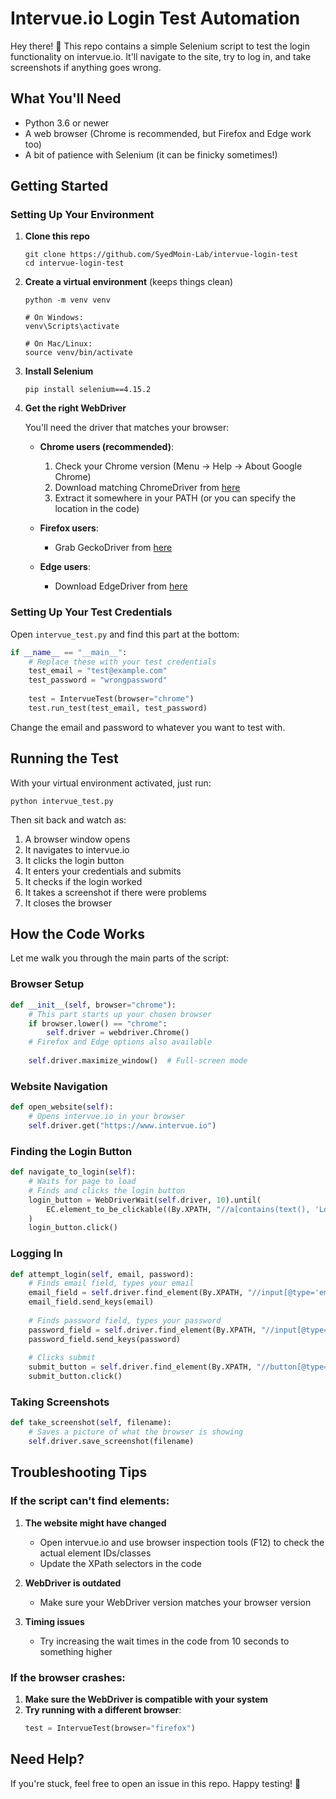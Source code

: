 # Intervue.io Login Test Automation

Hey there! 👋 This repo contains a simple Selenium script to test the login functionality on intervue.io. It'll navigate to the site, try to log in, and take screenshots if anything goes wrong.

## What You'll Need

- Python 3.6 or newer
- A web browser (Chrome is recommended, but Firefox and Edge work too)
- A bit of patience with Selenium (it can be finicky sometimes!)

## Getting Started

### Setting Up Your Environment

1. **Clone this repo**
   ```
   git clone https://github.com/SyedMoin-Lab/intervue-login-test
   cd intervue-login-test
   ```

2. **Create a virtual environment** (keeps things clean)
   ```
   python -m venv venv
   
   # On Windows:
   venv\Scripts\activate
   
   # On Mac/Linux:
   source venv/bin/activate
   ```

3. **Install Selenium**
   ```
   pip install selenium==4.15.2
   ```

4. **Get the right WebDriver**
   
   You'll need the driver that matches your browser:
   
   - **Chrome users (recommended)**:
     1. Check your Chrome version (Menu → Help → About Google Chrome)
     2. Download matching ChromeDriver from [here](https://sites.google.com/chromium.org/driver/)
     3. Extract it somewhere in your PATH (or you can specify the location in the code)

   - **Firefox users**:
     - Grab GeckoDriver from [here](https://github.com/mozilla/geckodriver/releases)
   
   - **Edge users**:
     - Download EdgeDriver from [here](https://developer.microsoft.com/en-us/microsoft-edge/tools/webdriver/)

### Setting Up Your Test Credentials

Open `intervue_test.py` and find this part at the bottom:

```python
if __name__ == "__main__":
    # Replace these with your test credentials
    test_email = "test@example.com"
    test_password = "wrongpassword"
    
    test = IntervueTest(browser="chrome")
    test.run_test(test_email, test_password)
```

Change the email and password to whatever you want to test with.

## Running the Test

With your virtual environment activated, just run:

```
python intervue_test.py
```

Then sit back and watch as:
1. A browser window opens
2. It navigates to intervue.io
3. It clicks the login button
4. It enters your credentials and submits
5. It checks if the login worked
6. It takes a screenshot if there were problems
7. It closes the browser

## How the Code Works

Let me walk you through the main parts of the script:

### Browser Setup

```python
def __init__(self, browser="chrome"):
    # This part starts up your chosen browser
    if browser.lower() == "chrome":
        self.driver = webdriver.Chrome()
    # Firefox and Edge options also available
    
    self.driver.maximize_window()  # Full-screen mode
```

### Website Navigation

```python
def open_website(self):
    # Opens intervue.io in your browser
    self.driver.get("https://www.intervue.io")
```

### Finding the Login Button

```python
def navigate_to_login(self):
    # Waits for page to load
    # Finds and clicks the login button
    login_button = WebDriverWait(self.driver, 10).until(
        EC.element_to_be_clickable((By.XPATH, "//a[contains(text(), 'Login') or contains(@class, 'login')]"))
    )
    login_button.click()
```

### Logging In

```python
def attempt_login(self, email, password):
    # Finds email field, types your email
    email_field = self.driver.find_element(By.XPATH, "//input[@type='email' or @name='email' or @id='email']")
    email_field.send_keys(email)
    
    # Finds password field, types your password
    password_field = self.driver.find_element(By.XPATH, "//input[@type='password' or @name='password' or @id='password']")
    password_field.send_keys(password)
    
    # Clicks submit
    submit_button = self.driver.find_element(By.XPATH, "//button[@type='submit' or contains(text(), 'Sign in')]")
    submit_button.click()
```

### Taking Screenshots

```python
def take_screenshot(self, filename):
    # Saves a picture of what the browser is showing
    self.driver.save_screenshot(filename)
```

## Troubleshooting Tips

### If the script can't find elements:

1. **The website might have changed**
   - Open intervue.io and use browser inspection tools (F12) to check the actual element IDs/classes
   - Update the XPath selectors in the code

2. **WebDriver is outdated**
   - Make sure your WebDriver version matches your browser version

3. **Timing issues**
   - Try increasing the wait times in the code from 10 seconds to something higher

### If the browser crashes:

1. **Make sure the WebDriver is compatible with your system**
2. **Try running with a different browser**:
   ```python
   test = IntervueTest(browser="firefox")
   ```

## Need Help?

If you're stuck, feel free to open an issue in this repo. Happy testing! 🚀
